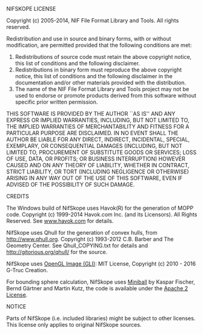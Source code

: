 NIFSKOPE LICENSE

Copyright (c) 2005-2014, NIF File Format Library and Tools.
All rights reserved.

Redistribution and use in source and binary forms, with or without
modification, are permitted provided that the following conditions
are met:
1. Redistributions of source code must retain the above copyright
   notice, this list of conditions and the following disclaimer.
2. Redistributions in binary form must reproduce the above copyright
   notice, this list of conditions and the following disclaimer in the
   documentation and/or other materials provided with the distribution.
3. The name of the NIF File Format Library and Tools project may not be
   used to endorse or promote products derived from this software
   without specific prior written permission.

THIS SOFTWARE IS PROVIDED BY THE AUTHOR ``AS IS'' AND ANY EXPRESS OR
IMPLIED WARRANTIES, INCLUDING, BUT NOT LIMITED TO, THE IMPLIED WARRANTIES
OF MERCHANTABILITY AND FITNESS FOR A PARTICULAR PURPOSE ARE DISCLAIMED.
IN NO EVENT SHALL THE AUTHOR BE LIABLE FOR ANY DIRECT, INDIRECT,
INCIDENTAL, SPECIAL, EXEMPLARY, OR CONSEQUENTIAL DAMAGES (INCLUDING, BUT
NOT LIMITED TO, PROCUREMENT OF SUBSTITUTE GOODS OR SERVICES; LOSS OF USE,
DATA, OR PROFITS; OR BUSINESS INTERRUPTION) HOWEVER CAUSED AND ON ANY
THEORY OF LIABILITY, WHETHER IN CONTRACT, STRICT LIABILITY, OR TORT
(INCLUDING NEGLIGENCE OR OTHERWISE) ARISING IN ANY WAY OUT OF THE USE OF
THIS SOFTWARE, EVEN IF ADVISED OF THE POSSIBILITY OF SUCH DAMAGE.


CREDITS

The Windows build of NifSkope uses Havok(R) for the generation of MOPP code.
Copyright (c) 1999-2014 Havok.com Inc. (and its Licensors).
All Rights Reserved.  See www.havok.com for details.

NifSkope uses Qhull for the generation of convex hulls, from http://www.qhull.org.
Copyright (c) 1993-2012 C.B. Barber and The Geometry Center.
See Qhull_COPYING.txt for details and http://gitorious.org/qhull/ for the source.

NifSkope uses [OpenGL Image (GLI)](http://gli.g-truc.net/):
MIT License, Copyright (c) 2010 - 2016 G-Truc Creation.

For bounding sphere calculation, NifSkope uses [Miniball](https://github.com/hbf/miniball)
by Kaspar Fischer, Bernd Gärtner and Martin Kutz, the code is available under the
[Apache 2 License](http://www.apache.org/licenses/LICENSE-2.0.html).

NOTICE

Parts of NifSkope (i.e. included libraries) might be subject to
other licenses. This license only applies to original NifSkope
sources.
